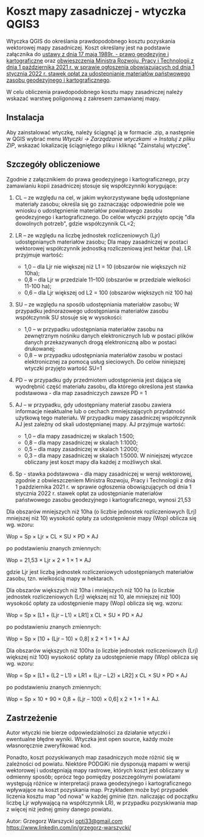 
# Koszt mapy zasadniczej - wtyczka QGIS3

Wtyczka QGIS do określania prawdopodobnego kosztu pozyskania wektorowej mapy zasadniczej.
Koszt określany jest na podstawie załącznika do [ustawy z dnia 17 maja 1989r. - prawo geodezyjne i kartograficzne](https://isap.sejm.gov.pl/isap.nsf/download.xsp/WDU19890300163/U/D19890163Lj.pdf) oraz [obwieszczenia Ministra Rozwoju, Pracy i Technologii z dnia 1 października 2021 r. w sprawie ogłoszenia obowiązujących od dnia 1 stycznia 2022 r. stawek opłat za udostępnianie materiałów państwowego zasobu geodezyjnego i kartograficznego](https://isap.sejm.gov.pl/isap.nsf/download.xsp/WMP20210000964/O/M20210964.pdf).

W celu obliczenia prawdopodobnego kosztu mapy zasadniczej należy wskazać warstwę poligonową z zakresem zamawianej mapy. 

## Instalacja 

Aby zainstalować wtyczkę, należy ściągnąć ją w formacie .zip, a następnie w QGIS wybrać menu *Wtyczki -> Zarządzanie wtyczkami -> Instaluj z pliku ZIP*, wskazać lokalizację ściągniętego pliku i kliknąć "Zainstaluj wtyczkę".  

## Szczegóły obliczeniowe
Zgodnie z załącznikiem do prawa geodezyjnego i kartograficznego, przy zamawianiu kopii zasadniczej stosuje się współczynniki korygujące:

 1. CL – ze względu na cel, w jakim wykorzystywane będą udostępniane materiały zasobu; określa się go zaznaczając odpowiednie pole we wniosku o udostępnienie materiałów powiatowego zasobu geodezyjnego i
    kartograficznego. Do celów wtyczki przyjęto opcję "dla dowolnych potrzeb", gdzie współczynnik CL=2;

    

 2. LR – ze względu na liczbę jednostek rozliczeniowych (Ljr) udostępnianych materiałów zasobu; Dla mapy zasadniczej w postaci wektorowej współczynnik jednostką rozliczeniową jest hektar (ha). LR
    przyjmuje wartość:    
    
	- 1,0 – dla Ljr nie większej niż L1 = 10 (obszarów nie większych niż 10ha);
	- 0,8 – dla Ljr w przedziale 11–100 (obszarów w przedziale wielkości 11-100 ha);
	- 0,6 – dla Ljr większej od L2 = 100 (obszarów większych niż 100 ha)

 3. SU – ze względu na sposób udostępniania materiałów zasobu; W przypadku jednorazowego udostępniania materiałów zasobu współczynnik SU stosuje się w wysokości:

	- 1,0 – w przypadku udostępniania materiałów zasobu na zewnętrznym nośniku danych elektronicznych lub w postaci plików danych przekazywanych drogą
elektroniczną albo w postaci drukowanej;
	- 0,8 – w przypadku udostępniania materiałów zasobu w postaci elektronicznej za pomocą usług sieciowych. Do celów niniejszej wtyczki przyjęto wartość SU=1

4. PD – w przypadku gdy przedmiotem udostępnienia jest dająca się wyodrębnić część materiału zasobu, dla którego określona jest stawka podstawowa - dla map zasadniczych zawsze PD = 1

5. AJ – w przypadku, gdy udostępniany materiał zasobu zawiera informacje nieaktualne lub o cechach zmniejszających przydatność użytkową tego materiału. W przypadku mapy zasadniczej współczynnik AJ jest zależny od skali udostępnianej mapy. AJ przyjmuje wartość:
	- 1,0 – dla mapy zasadniczej w skalach 1:500;
	-  0,8 – dla mapy zasadniczej w skalach 1:1000;
	-  0,5 – dla mapy zasadniczej w skalach 1:2000;
	-  0,3 – dla mapy zasadniczej w skalach 1:5000.
W niniejszej wtyczce obliczany jest koszt mapy dla każdej z możliwych skal.

6. Sp - stawka podstawowa - dla mapy zasadniczej w wersji wektorowej, zgodnie z obwieszczeniem Ministra Rozwoju, Pracy i Technologii z dnia 1 października 2021 r. w sprawie ogłoszenia obowiązujących od dnia 1 stycznia 2022 r. stawek opłat za udostępnianie materiałów państwowego zasobu geodezyjnego i kartograficznego, wynosi 21,53 

Dla obszarów mniejszych niż 10ha (o liczbie jednostek rozliczeniowych (Lrj) mniejszej niż 10) wysokość opłaty za udostępnienie mapy (Wop) oblicza się wg. wzoru:

Wop = Sp × Ljr × CL × SU × PD × AJ

po podstawieniu znanych zmiennych: 

Wop = 21,53 × Ljr × 2 × 1 × 1 × AJ

gdzie Ljr jest liczbą jednostek rozliczeniowych udostępnianych materiałów zasobu, tzn. wielkością mapy w hektarach.

Dla obszarów większych niż 10ha i mniejszych niż 100 ha (o liczbie jednostek rozliczeniowych (Lrj) większej niż 10, ale mniejszej niż 100) wysokość opłaty za udostępnienie mapy (Wop) oblicza się wg. wzoru:

Wop = Sp × [L1 + (Ljr – L1) × LR1] x CL × SU × PD × AJ

po podstawieniu znanych zmiennych: 

Wop = Sp × [10 + (Ljr – 10) × 0,8] x 2 × 1 × 1 × AJ

Dla obszarów większych niż 100ha (o liczbie jednostek rozliczeniowych (Lrj) większej niż 100) wysokość opłaty za udostępnienie mapy (Wop) oblicza się wg. wzoru:

Wop = Sp × [L1 + (L2 – L1) × LR1 + (Ljr – L2) × LR2] x CL × SU × PD × AJ

po podstawieniu znanych zmiennych: 

Wop = Sp × 10 + 90 × 0,8 + (Ljr – 100) × 0,6] x 2 × 1 × 1 × AJ.

## Zastrzeżenie

Autor wtyczki nie bierze odpowiedzialności za działanie wtyczki i ewentualne błędne wyniki. Wtyczka jest open source, każdy może własnoręcznie zweryfikować kod.

Ponadto, koszt pozyskiwanych map zasadniczych może różnić się w zależności od powiatu. Niektóre PODGiKi nie dysponują mapami w wersji wektorowej i udostępniają mapy rastrowe, których koszt jest obliczany w odmienny sposób; oprócz tego pomiędzy poszczególnymi powiatami występują różnice w interpretacji prawa geodezyjnego i kartograficznego wpływające na koszt pozyskania map. Przykładem może być przypadek liczenia kosztu map "od nowa" w każdej gminie (tzn. naliczając od początku liczbę Ljr wpływającą na współczynnik LR), w przypadku pozyskiwania map z więcej niż jednej gminy danego powiatu.

Autor: Grzegorz Warszycki
opti33@gmail.com
https://www.linkedin.com/in/grzegorz-warszycki/

